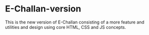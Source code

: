 # E-Challan-version

This is the new version of E-Challan consisting of a more feature and utilities and design using core HTML, CSS and JS concepts.
